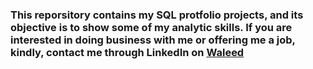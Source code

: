 ### This reporsitory contains my SQL protfolio projects, and its objective is to show some of my analytic skills. If you are interested in doing business with me or offering me a job, kindly, contact me through LinkedIn on [Waleed](https://www.linkedin.com/in/waleedabdulla/)